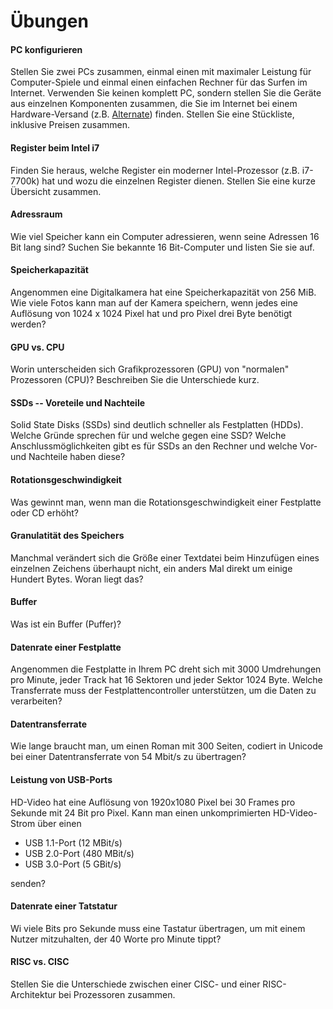 # Übungen

#### PC konfigurieren
Stellen Sie zwei PCs zusammen, einmal einen mit maximaler Leistung für Computer-Spiele und einmal einen einfachen Rechner für das Surfen im Internet. Verwenden Sie keinen komplett PC, sondern stellen Sie die Geräte aus einzelnen Komponenten zusammen, die Sie im Internet bei einem Hardware-Versand (z.B. [Alternate](https://www.alternate.de)) finden. Stellen Sie eine Stückliste, inklusive Preisen zusammen.


#### Register beim Intel i7
Finden Sie heraus, welche Register ein moderner Intel-Prozessor (z.B. i7-7700k) hat und wozu die einzelnen Register dienen. Stellen Sie eine kurze Übersicht zusammen.


#### Adressraum
Wie viel Speicher kann ein Computer adressieren, wenn seine Adressen 16 Bit lang sind? Suchen Sie bekannte 16 Bit-Computer und listen Sie sie auf.


#### Speicherkapazität
Angenommen eine Digitalkamera hat eine Speicherkapazität von 256 MiB. Wie viele Fotos kann man auf der Kamera speichern, wenn jedes eine Auflösung von 1024 x 1024 Pixel hat und pro Pixel drei Byte benötigt werden?


#### GPU vs. CPU
Worin unterscheiden sich Grafikprozessoren (GPU) von "normalen" Prozessoren (CPU)? Beschreiben Sie die Unterschiede kurz.


#### SSDs -- Voreteile und Nachteile
Solid State Disks (SSDs) sind deutlich schneller als Festplatten (HDDs). Welche Gründe sprechen für und welche gegen eine SSD? Welche Anschlussmöglichkeiten gibt es für SSDs an den Rechner und welche Vor- und Nachteile haben diese?


#### Rotationsgeschwindigkeit
Was gewinnt man, wenn man die Rotationsgeschwindigkeit einer Festplatte oder CD erhöht?


#### Granulatität des Speichers
Manchmal verändert sich die Größe einer Textdatei beim Hinzufügen eines einzelnen Zeichens überhaupt nicht, ein anders Mal direkt um einige Hundert Bytes. Woran liegt das?


#### Buffer
Was ist ein Buffer (Puffer)?


#### Datenrate einer Festplatte
Angenommen die Festplatte in Ihrem PC dreht sich mit 3000 Umdrehungen pro Minute, jeder Track hat 16 Sektoren und jeder Sektor 1024 Byte. Welche Transferrate muss der Festplattencontroller unterstützen, um die Daten zu verarbeiten?


#### Datentransferrate
Wie lange braucht man, um einen Roman mit 300 Seiten, codiert in Unicode bei einer Datentransferrate von 54 Mbit/s zu übertragen?


#### Leistung von USB-Ports
HD-Video hat eine Auflösung von 1920x1080 Pixel bei 30 Frames pro Sekunde mit 24 Bit pro Pixel. Kann man einen unkomprimierten HD-Video-Strom über einen

  * USB 1.1-Port (12 MBit/s)
  * USB 2.0-Port (480 MBit/s)
  * USB 3.0-Port (5 GBit/s)

senden?


#### Datenrate einer Tatstatur
Wi viele Bits pro Sekunde muss eine Tastatur übertragen, um mit einem Nutzer mitzuhalten, der 40 Worte pro Minute tippt?


#### RISC vs. CISC
Stellen Sie die Unterschiede zwischen einer CISC- und einer RISC-Architektur bei Prozessoren zusammen.

